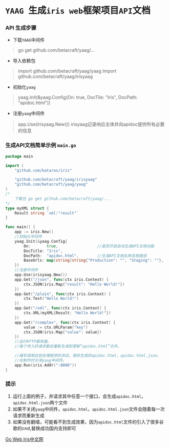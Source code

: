 # `YAAG `生成`iris web`框架项目`API`文档

### API 生成步骤

- 下载`YAAG`中间件
> go get github.com/betacraft/yaag/...

- 导入依赖包
> import github.com/betacraft/yaag/yaag
> Import github.com/betacraft/yaag/irisyaag

- 初始化`yaag`
> yaag.Init(&yaag.Config(On: true, DocTile: "Iris", DocPath: "apidoc.html"))

- 注册`yaag`中间件
> app.Use(irisyaag.New())
> irisyaag记录响应主体并向apidoc提供所有必要的信息


### 生成API文档简单示例 `main.go`

```go
package main

import (
	"github.com/kataras/iris"

	"github.com/betacraft/yaag/irisyaag"
	"github.com/betacraft/yaag/yaag"
)
/*
	下载包 go get github.com/betacraft/yaag/...
*/
type myXML struct {
	Result string `xml:"result"`
}

func main() {
	app := iris.New()
	//初始化中间件
	yaag.Init(&yaag.Config{
		On:       true,                 //是否开启自动生成API文档功能
		DocTitle: "Iris",
		DocPath:  "apidoc.html",        //生成API文档名称存放路径
		BaseUrls: map[string]string{"Production": "", "Staging": ""},
	})
	//注册中间件
	app.Use(irisyaag.New())
	app.Get("/json", func(ctx iris.Context) {
		ctx.JSON(iris.Map{"result": "Hello World!"})
	})
	app.Get("/plain", func(ctx iris.Context) {
		ctx.Text("Hello World!")
	})
	app.Get("/xml", func(ctx iris.Context) {
		ctx.XML(myXML{Result: "Hello World!"})
	})
	app.Get("/complex", func(ctx iris.Context) {
		value := ctx.URLParam("key")
		ctx.JSON(iris.Map{"value": value})
	})
	//运行HTTP服务器。
	//每个传入的请求都会重新生成和更新“apidoc.html”文件。

	//编写调用这些处理程序的测试，保存生成的apidoc.html，apidoc.html.json。
	//在制作时关闭yaag中间件。
	app.Run(iris.Addr(":8080"))
}
```
### 提示

1. 运行上面的例子，并请求其中任意一个接口，会生成`apidoc.html`，`apidoc.html.json`两个文件
2. 如果不关闭`yaag`中间件，`apidoc.html`，`apidoc.html.json`文件会随着每一次请求而重新生成
3. 如果没有翻墙，可能看不到生成效果，因为`apidoc.html`文件的引入了很多谷歌的cnd,替换成功国内支持即可

[Go Web Iris中文网](https://www.studyiris.com/)